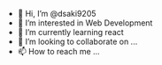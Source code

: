- 👋 Hi, I’m @dsaki9205
- 👀 I’m interested in Web Development
- 🌱 I’m currently learning react
- 💞️ I’m looking to collaborate on ...
- 📫 How to reach me ...

<!---
dsaki9205/dsaki9205 is a ✨ special ✨ repository because its `README.md` (this file) appears on your GitHub profile.
You can click the Preview link to take a look at your changes.
--->
